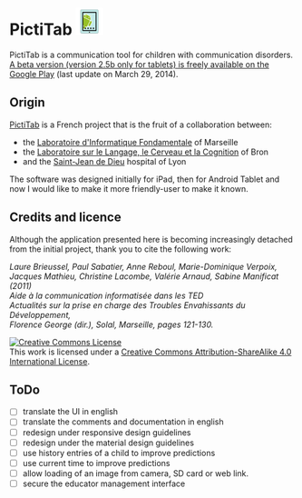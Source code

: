 # PictiTab ![alt tag](https://raw.githubusercontent.com/FerreroJeremy/PictiTab/master/res/drawable-mdpi/ic_launcher.png)

PictiTab is a communication tool for children with communication disorders. <br/>
[A beta version (version 2.5b only for tablets) is freely available on the Google Play](https://play.google.com/store/apps/details?id=com.pictitab.app) (last update on March 29, 2014).

## Origin

[PictiTab](http://talep.lif.univ-mrs.fr/PictiTab/) is a French project that is the fruit of a collaboration between:
* the [Laboratoire d'Informatique Fondamentale](http://www.lif.univ-mrs.fr/) of Marseille
* the [Laboratoire sur le Langage, le Cerveau et la Cognition](http://l2c2.isc.cnrs.fr/drupal7/index.html) of Bron
* and the [Saint-Jean de Dieu](http://sjd.arhm.fr/) hospital of Lyon

The software was designed initially for iPad, then for Android Tablet and now I would like to make it more friendly-user to make it known.

## Credits and licence

Although the application presented here is becoming increasingly detached from the initial project, thank you to cite the following work:

<i>Laure Brieussel, Paul Sabatier, Anne Reboul, Marie-Dominique Verpoix, Jacques Mathieu, Christine Lacombe, Valérie Arnaud, Sabine Manificat (2011) <br/>
Aide à la communication informatisée dans les TED <br/>
Actualités sur la prise en charge des Troubles Envahissants du Développement, <br/>
Florence George (dir.), Solal, Marseille, pages 121-130.</i>

<a rel="license" href="http://creativecommons.org/licenses/by-sa/4.0/"><img alt="Creative Commons License" style="border-width:0" src="https://i.creativecommons.org/l/by-sa/4.0/88x31.png" /></a><br />This work is licensed under a <a rel="license" href="http://creativecommons.org/licenses/by-sa/4.0/">Creative Commons Attribution-ShareAlike 4.0 International License</a>.

## ToDo

- [ ] translate the UI in english
- [ ] translate the comments and documentation in english
- [ ] redesign under responsive design guidelines
- [ ] redesign under the material design guidelines
- [ ] use history entries of a child to improve predictions
- [ ] use current time to improve predictions
- [ ] allow loading of an image from camera, SD card or web link.
- [ ] secure the educator management interface
